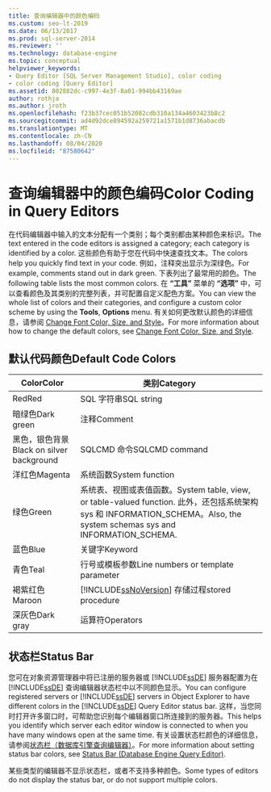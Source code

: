 ```yaml
---
title: 查询编辑器中的颜色编码
ms.custom: seo-lt-2019
ms.date: 06/13/2017
ms.prod: sql-server-2014
ms.reviewer: ''
ms.technology: database-engine
ms.topic: conceptual
helpviewer_keywords:
- Query Editor [SQL Server Management Studio], color coding
- color coding [Query Editor]
ms.assetid: 802882dc-c997-4e3f-8a01-994bb43169ae
author: rothja
ms.author: jroth
ms.openlocfilehash: f23b37cec051b52082cdb310a134a4603423b8c2
ms.sourcegitcommit: ad4d92dce894592a259721a1571b1d8736abacdb
ms.translationtype: MT
ms.contentlocale: zh-CN
ms.lasthandoff: 08/04/2020
ms.locfileid: "87580642"
---
```

# <a name="color-coding-in-query-editors"></a><span data-ttu-id="41947-102">查询编辑器中的颜色编码</span><span class="sxs-lookup"><span data-stu-id="41947-102">Color Coding in Query Editors</span></span>
  <span data-ttu-id="41947-103">在代码编辑器中输入的文本分配有一个类别；每个类别都由某种颜色来标识。</span><span class="sxs-lookup"><span data-stu-id="41947-103">The text entered in the code editors is assigned a category; each category is identified by a color.</span></span> <span data-ttu-id="41947-104">这些颜色有助于您在代码中快速查找文本。</span><span class="sxs-lookup"><span data-stu-id="41947-104">The colors help you quickly find text in your code.</span></span> <span data-ttu-id="41947-105">例如，注释突出显示为深绿色。</span><span class="sxs-lookup"><span data-stu-id="41947-105">For example, comments stand out in dark green.</span></span> <span data-ttu-id="41947-106">下表列出了最常用的颜色。</span><span class="sxs-lookup"><span data-stu-id="41947-106">The following table lists the most common colors.</span></span> <span data-ttu-id="41947-107">在 **“工具”** 菜单的 **“选项”** 中，可以查看颜色及其类别的完整列表，并可配置自定义配色方案。</span><span class="sxs-lookup"><span data-stu-id="41947-107">You can view the whole list of colors and their categories, and configure a custom color scheme by using the **Tools**, **Options** menu.</span></span> <span data-ttu-id="41947-108">有关如何更改默认颜色的详细信息，请参阅 [Change Font Color, Size, and Style](change-font-color-size-and-style.md)。</span><span class="sxs-lookup"><span data-stu-id="41947-108">For more information about how to change the default colors, see [Change Font Color, Size, and Style](change-font-color-size-and-style.md).</span></span>  
  
## <a name="default-code-colors"></a><span data-ttu-id="41947-109">默认代码颜色</span><span class="sxs-lookup"><span data-stu-id="41947-109">Default Code Colors</span></span>  
  
|<span data-ttu-id="41947-110">Color</span><span class="sxs-lookup"><span data-stu-id="41947-110">Color</span></span>|<span data-ttu-id="41947-111">类别</span><span class="sxs-lookup"><span data-stu-id="41947-111">Category</span></span>|  
|-----------|--------------|  
|<span data-ttu-id="41947-112">Red</span><span class="sxs-lookup"><span data-stu-id="41947-112">Red</span></span>|<span data-ttu-id="41947-113">SQL 字符串</span><span class="sxs-lookup"><span data-stu-id="41947-113">SQL string</span></span>|  
|<span data-ttu-id="41947-114">暗绿色</span><span class="sxs-lookup"><span data-stu-id="41947-114">Dark green</span></span>|<span data-ttu-id="41947-115">注释</span><span class="sxs-lookup"><span data-stu-id="41947-115">Comment</span></span>|  
|<span data-ttu-id="41947-116">黑色，银色背景</span><span class="sxs-lookup"><span data-stu-id="41947-116">Black on silver background</span></span>|<span data-ttu-id="41947-117">SQLCMD 命令</span><span class="sxs-lookup"><span data-stu-id="41947-117">SQLCMD command</span></span>|  
|<span data-ttu-id="41947-118">洋红色</span><span class="sxs-lookup"><span data-stu-id="41947-118">Magenta</span></span>|<span data-ttu-id="41947-119">系统函数</span><span class="sxs-lookup"><span data-stu-id="41947-119">System function</span></span>|  
|<span data-ttu-id="41947-120">绿色</span><span class="sxs-lookup"><span data-stu-id="41947-120">Green</span></span>|<span data-ttu-id="41947-121">系统表、视图或表值函数。</span><span class="sxs-lookup"><span data-stu-id="41947-121">System table, view, or table-valued function.</span></span> <span data-ttu-id="41947-122">此外，还包括系统架构 sys 和 INFORMATION_SCHEMA。</span><span class="sxs-lookup"><span data-stu-id="41947-122">Also, the system schemas sys and INFORMATION_SCHEMA.</span></span>|  
|<span data-ttu-id="41947-123">蓝色</span><span class="sxs-lookup"><span data-stu-id="41947-123">Blue</span></span>|<span data-ttu-id="41947-124">关键字</span><span class="sxs-lookup"><span data-stu-id="41947-124">Keyword</span></span>|  
|<span data-ttu-id="41947-125">青色</span><span class="sxs-lookup"><span data-stu-id="41947-125">Teal</span></span>|<span data-ttu-id="41947-126">行号或模板参数</span><span class="sxs-lookup"><span data-stu-id="41947-126">Line numbers or template parameter</span></span>|  
|<span data-ttu-id="41947-127">褐紫红色</span><span class="sxs-lookup"><span data-stu-id="41947-127">Maroon</span></span>|[!INCLUDE[ssNoVersion](../../includes/ssnoversion-md.md)] <span data-ttu-id="41947-128">存储过程</span><span class="sxs-lookup"><span data-stu-id="41947-128">stored procedure</span></span>|  
|<span data-ttu-id="41947-129">深灰色</span><span class="sxs-lookup"><span data-stu-id="41947-129">Dark gray</span></span>|<span data-ttu-id="41947-130">运算符</span><span class="sxs-lookup"><span data-stu-id="41947-130">Operators</span></span>|  
  
## <a name="status-bar"></a><span data-ttu-id="41947-131">状态栏</span><span class="sxs-lookup"><span data-stu-id="41947-131">Status Bar</span></span>  
 <span data-ttu-id="41947-132">您可在对象资源管理器中将已注册的服务器或 [!INCLUDE[ssDE](../../includes/ssde-md.md)] 服务器配置为在 [!INCLUDE[ssDE](../../includes/ssde-md.md)] 查询编辑器状态栏中以不同颜色显示。</span><span class="sxs-lookup"><span data-stu-id="41947-132">You can configure registered servers or [!INCLUDE[ssDE](../../includes/ssde-md.md)] servers in Object Explorer to have different colors in the [!INCLUDE[ssDE](../../includes/ssde-md.md)] Query Editor status bar.</span></span> <span data-ttu-id="41947-133">这样，当您同时打开许多窗口时，可帮助您识别每个编辑器窗口所连接到的服务器。</span><span class="sxs-lookup"><span data-stu-id="41947-133">This helps you identify which server each editor window is connected to when you have many windows open at the same time.</span></span> <span data-ttu-id="41947-134">有关设置状态栏颜色的详细信息，请参阅[状态栏（数据库引擎查询编辑器）](status-bar-database-engine-query-editor.md)。</span><span class="sxs-lookup"><span data-stu-id="41947-134">For more information about setting status bar colors, see [Status Bar &#40;Database Engine Query Editor&#41;](status-bar-database-engine-query-editor.md).</span></span>  
  
 <span data-ttu-id="41947-135">某些类型的编辑器不显示状态栏，或者不支持多种颜色。</span><span class="sxs-lookup"><span data-stu-id="41947-135">Some types of editors do not display the status bar, or do not support multiple colors.</span></span>  
  
  
